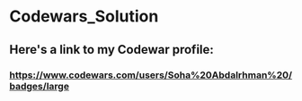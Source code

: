 # Codewars_Solution
## Here's a link to my Codewar profile:
### https://www.codewars.com/users/Soha%20Abdalrhman%20/badges/large
